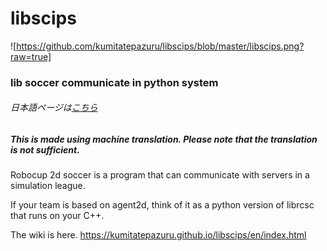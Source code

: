 # libscips
![https://github.com/kumitatepazuru/libscips/blob/master/libscips.png?raw=true]
### lib soccer communicate in python system 

###### 日本語ページは[こちら](https://github.com/kumitatepazuru/libscips/blob/master/README_jp.md)

##### This is made using machine translation. Please note that the translation is not sufficient.

Robocup 2d soccer is a program that can communicate with servers in a simulation league.

If your team is based on agent2d, think of it as a python version of librcsc that runs on your C++.

The wiki is here.
https://kumitatepazuru.github.io/libscips/en/index.html


